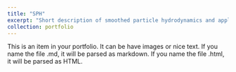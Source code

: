 ```yaml
---
title: "SPH"
excerpt: "Short description of smoothed particle hydrodynamics and application 1<br/><img src='/images/naca0010_1.png'>"
collection: portfolio
---
```


This is an item in your portfolio. It can be have images or nice text. If you name the file .md, it will be parsed as markdown. If you name the file .html, it will be parsed as HTML. 
